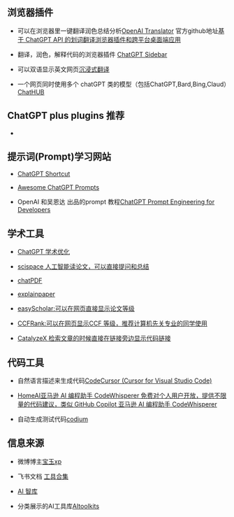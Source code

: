 ## 浏览器插件
- 可以在浏览器里一键翻译润色总结分析[OpenAI Translator](https://chrome.google.com/webstore/detail/openai-translator/ogjibjphoadhljaoicdnjnmgokohngcc) 官方github地址[基于 ChatGPT API 的划词翻译浏览器插件和跨平台桌面端应用](https://github.com/yetone/openai-translator)
 
- 翻译，润色，解释代码的浏览器插件 [ChatGPT Sidebar](https://chatgpt-sidebar.com/)
 
- 可以双语显示英文网页[沉浸式翻译](https://chrome.google.com/webstore/detail/immersive-translate/bpoadfkcbjbfhfodiogcnhhhpibjhbnh)
 
- 一个网页同时使用多个 chatGPT 类的模型（包括ChatGPT,Bard,Bing,Claud）[ChatHUB](https://chrome.google.com/webstore/detail/chathub-all-in-one-chatbo/iaakpnchhognanibcahlpcplchdfmgma)

## ChatGPT plus plugins 推荐
- 

## 提示词(Prompt)学习网站
- [ChatGPT Shortcut](https://newzone.top/chatgpt/)

- [Awesome ChatGPT Prompts](https://github.com/f/awesome-chatgpt-prompts)


- OpenAI 和吴恩达 出品的prompt 教程[ChatGPT Prompt Engineering for Developers](https://learn.deeplearning.ai/chatgpt-prompt-eng/lesson/1/introduction)


## 学术工具
- [ChatGPT 学术优化](https://github.com/binary-husky/chatgpt_academic)

- [scispace 人工智能读论文，可以直接提问和总结](https://typeset.io/)

- [chatPDF](https://www.chatpdf.com/)

- [explainpaper](https://www.explainpaper.com/)

- [easyScholar:可以在网页直接显示论文等级](https://chrome.google.com/webstore/detail/easyscholar/njgedjcccpcfmjecccaajkjiphpddfji?hl=zh-CN)

- [CCFRank:可以在网页显示CCF 等级，推荐计算机先关专业的同学使用](https://chrome.google.com/webstore/detail/ccfrank/pfcajmbenomfbjnbjhgbnbdjmiklnkie?hl=zh-CN)
- [CatalyzeX 检索文章的时候直接在链接旁边显示代码链接](https://chrome.google.com/webstore/detail/aiml-papers-with-code-eve/aikkeehnlfpamidigaffhfmgbkdeheil)

## 代码工具
- 自然语言描述来生成代码[CodeCursor (Cursor for Visual Studio Code)](https://github.com/Helixform/CodeCursor)

- [HomeAI亚马逊 AI 编程助手 CodeWhisperer 免费对个人用户开放，提供不限量的代码建议，类似 GitHub Copilot
亚马逊 AI 编程助手 CodeWhisperer](https://www.appinn.com/amazon-codewhisperer/)

- 自动生成测试代码[codium](https://www.codium.ai/#home-wait)

## 信息来源
- 微博博主[宝玉xp](https://weibo.com/u/1727858283)
- 飞书文档 [工具合集](https://bytedance.feishu.cn/base/AIMAbnJxQaNgSGsBAtwcdAkLnvf?table=tblmZTd8VuUOOONh&view=vew0Eo17BB&continueFlag=65b5f564557a5863fb2f42d9bf7b5a89)

- [AI 智库](https://ki6j1b0d92h.feishu.cn/wiki/wikcnj4ZePHZALh51yfo3cHMxag)

- 分类展示的AI工具库[AItoolkits](https://www.aitoolkit.org/?continueFlag=79ffd5fcb61f5a609d5f0e732d0f2e83)
